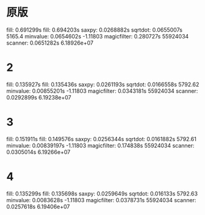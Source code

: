 # 原版

fill: 0.691299s
fill: 0.694203s
saxpy: 0.0268882s
sqrtdot: 0.0655007s
5165.4
minvalue: 0.0654602s
-1.11803
magicfilter: 0.280727s
55924034
scanner: 0.0651282s
6.18926e+07

# 2

fill: 0.135927s
fill: 0.135436s
saxpy: 0.0261193s
sqrtdot: 0.0166558s
5792.62
minvalue: 0.00855201s
-1.11803
magicfilter: 0.0343181s
55924034
scanner: 0.0292899s
6.19238e+07

# 3

fill: 0.151911s
fill: 0.149576s
saxpy: 0.0256344s
sqrtdot: 0.0161882s
5792.61
minvalue: 0.00839197s
-1.11803
magicfilter: 0.174838s
55924034
scanner: 0.0305014s
6.19266e+07

# 4

fill: 0.135299s
fill: 0.135698s
saxpy: 0.0259649s
sqrtdot: 0.016133s
5792.63
minvalue: 0.0083628s
-1.11803
magicfilter: 0.0378731s
55924034
scanner: 0.0257618s
6.19406e+07
